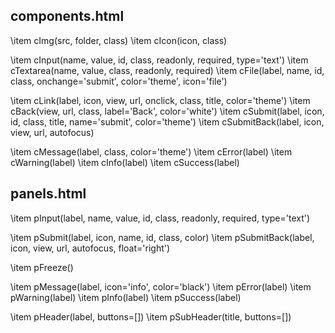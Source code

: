 ## components.html
\item cImg(src, folder, class)
\item cIcon(icon, class)

\item cInput(name, value, id, class, readonly, required, type='text')
\item cTextarea(name, value, class, readonly, required)
\item cFile(label, name, id, class, onchange='submit', color='theme', icon='file')

\item cLink(label, icon, view, url, onclick, class, title, color='theme')
\item cBack(view, url, class, label='Back', color='white')
\item cSubmit(label, icon, id, class, title, name='submit', color='theme')
\item cSubmitBack(label, icon, view, url, autofocus)

\item cMessage(label, class, color='theme')
\item cError(label)
\item cWarning(label)
\item cInfo(label)
\item cSuccess(label)

## panels.html
\item pInput(label, name, value, id, class, readonly, required, type='text')

\item pSubmit(label, icon, name, id, class, color)
\item pSubmitBack(label, icon, view, url, autofocus, float='right')

\item pFreeze()

\item pMessage(label, icon='info', color='black')
\item pError(label)
\item pWarning(label)
\item pInfo(label)
\item pSuccess(label)

\item pHeader(label, buttons=[])
\item pSubHeader(title, buttons=[])